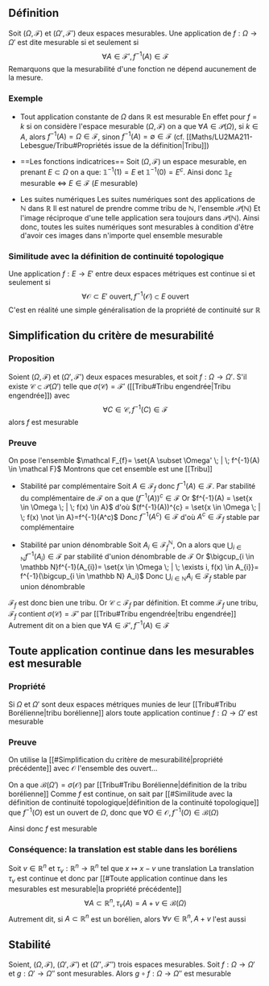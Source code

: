 ## Définition
Soit $(\Omega, \mathcal F)$ et $(\Omega', \mathcal F')$ deux espaces mesurables. Une application de $f: \Omega \to \Omega'$ est dite mesurable si et seulement si
$$\forall A \in \mathcal F', f^{-1}(A) \in \mathcal F$$
Remarquons que la mesurabilité d'une fonction ne dépend aucunement de la mesure.
### Exemple
- Tout application constante de $\Omega$ dans $\mathbb R$ est mesurable
	En effet pour $f = k$ si on considère l'espace mesurable $(\Omega, \mathcal F)$ on a que
	$\forall A \in \mathcal P(\Omega)$, si $k \in A$, alors $f^{-1}(A) = \Omega \in \mathcal F$, sinon $f^{-1}(A) = \emptyset \in \mathcal F$ (cf. [[Maths/LU2MA211-Lebesgue/Tribu#Propriétés issue de la définition|Tribu]])

- ==Les fonctions indicatrices==
	Soit $(\Omega, \mathcal F)$ un espace mesurable, en prenant $E \subset \Omega$ on a que:
	$\mathbb 1^{-1}(1) = E$ et $\mathbb 1^{-1}(0) = E^c$. 
	Ainsi donc $\mathbb 1_{E}$ mesurable $\Leftrightarrow$ $E \in \mathcal F$ ($E$ mesurable)

- Les suites numériques
	 Les suites numériques sont des applications de $\mathbb{N}$ dans $\mathbb R$
	 Il est naturel de prendre comme tribu de $\mathbb N$, l'ensemble $\mathcal P(\mathbb N)$
	 Et l'image réciproque d'une telle application sera toujours dans $\mathcal P(\mathbb N)$.
	 Ainsi donc, toutes les suites numériques sont mesurables à condition d'être d'avoir ces images dans n'importe quel ensemble mesurable


### Similitude avec la définition de continuité topologique
Une application $f: E \to E'$ entre deux espaces métriques est continue si et seulement si
$$\forall \mathcal O \subset E' \text{ ouvert}, f^{-1}(\mathcal O) \subset E \text{ ouvert}$$
C'est en réalité une simple généralisation de la propriété de continuité sur $\mathbb R$ 

## Simplification du critère de mesurabilité
### Proposition
Soient $(\Omega, \mathcal F)$ et $(\Omega', \mathcal F')$ deux espaces mesurables, et soit $f: \Omega \to \Omega'$.
S'il existe $\mathcal C \subset \mathcal P(\Omega')$ telle que $\sigma(\mathcal C) = \mathcal F'$ ([[Tribu#Tribu engendrée|Tribu engendrée]]) avec
$$\forall C \in \mathcal C, f^{-1}(C) \in \mathcal F$$ alors $f$ est mesurable

### Preuve
On pose l'ensemble $\mathcal F_{f}= \set{A \subset \Omega' \; | \; f^{-1}(A) \in \mathcal F}$
Montrons que cet ensemble est une [[Tribu]] 

- Stabilité par complémentaire
	Soit $A \in \mathcal F_f$ donc $f^{-1}(A) \in \mathcal F$. Par stabilité du complémentaire de $\mathcal F$ on a que $(f^{-1}(A))^c \in \mathcal F$
	Or $f^{-1}(A) = \set{x \in \Omega \; | \; f(x) \in A}$ d'où $(f^{-1}(A))^{c} = \set{x \in \Omega \; | \; f(x) \not \in A}=f^{-1}(A^c)$ 
	Donc $f^{-1}(A^{c}) \in \mathcal F$ d'où $A^{c}\in \mathcal F_f$ stable par complémentaire

- Stabilité par union dénombrable
	Soit $A_{i}\in \mathcal F_f^{\mathbb N}$, On a alors que $\bigcup_{i \in \mathbb N}f^{-1}(A_{i})\in \mathcal F$ par stabilité d'union dénombrable de $\mathcal F$ 
	Or $\bigcup_{i \in \mathbb N}f^{-1}(A_{i})= \set{x \in \Omega \; | \; \exists i, f(x) \in A_{i}}= f^{-1}(\bigcup_{i \in \mathbb N} A_i)$
	Donc  $\bigcup_{i \in \mathbb N} A_{i}\in \mathcal F_f$ stable par union dénombrable

$\mathcal F_f$ est donc bien une tribu.
Or $\mathcal C \subset \mathcal F_{f}$ par définition. Et comme $\mathcal F_f$ une tribu, $\mathcal F_{f}$ contient $\sigma(\mathcal C) = \mathcal F'$ par [[Tribu#Tribu engendrée|tribu engendrée]]
Autrement dit on a bien que $\forall A \in \mathcal F', f^{-1}(A) \in \mathcal F$
$$\tag*{$\blacksquare$}$$
## Toute application continue dans les mesurables est mesurable

### Propriété
Si $\Omega$ et $\Omega'$ sont deux espaces métriques munies de leur [[Tribu#Tribu Borélienne|tribu borélienne]] alors toute application continue $f: \Omega \to \Omega'$ est mesurable

### Preuve
On utilise la [[#Simplification du critère de mesurabilité|propriété précédente]] avec $\mathcal O$ l'ensemble des ouvert...

On a que $\mathcal B(\Omega') = \sigma(\mathcal{O})$ par [[Tribu#Tribu Borélienne|définition de la tribu borélienne]]
Comme $f$ est continue, on sait par [[#Similitude avec la définition de continuité topologique|définition de la continuité topologique]] que $f^{-1}(O)$ est un ouvert de $\Omega$, donc que $\forall O \in \mathcal O, f^{-1}(O) \in \mathcal B(\Omega)$  

Ainsi donc $f$ est mesurable
$$\tag*{$\blacksquare$}$$
### Conséquence: la translation est stable dans les boréliens
Soit $v \in \mathbb R ^{n}$ et $\tau_{v}:\mathbb R ^{n} \to \mathbb{R}^{n}$ tel que $x \mapsto x-v$ une translation 
La translation $\tau_v$ est continue et donc par [[#Toute application continue dans les mesurables est mesurable|la propriété précédente]] $$\forall A \subset \mathbb R^{n}, \tau_{v}(A)= A+v \in \mathcal B(\Omega)$$
Autrement dit, si $A \subset \mathbb R^n$ est un borélien, alors $\forall v \in \mathbb{R}^{n}, A+v$ l'est aussi

## Stabilité
Soient, $(\Omega,\mathcal F)$, $(\Omega',\mathcal F')$ et $(\Omega'',\mathcal F'')$ trois espaces mesurables.
Soit $f: \Omega \to \Omega'$ et $g: \Omega' \to \Omega''$ sont mesurables. Alors $g \circ f: \Omega \to \Omega''$ est mesurable
